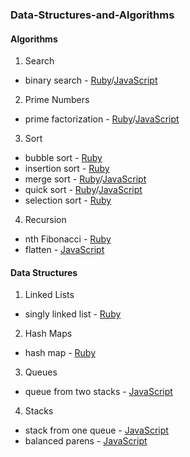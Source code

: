 ### Data-Structures-and-Algorithms


#### Algorithms

1. Search
  * binary search - [Ruby][2]/[JavaScript][6]
2. Prime Numbers
  * prime factorization - [Ruby][1]/[JavaScript][5]
3. Sort
  * bubble sort - [Ruby][11]
  * insertion sort - [Ruby][3]
  * merge sort - [Ruby][4]/[JavaScript][13]
  * quick sort - [Ruby][7]/[JavaScript][14]
  * selection sort - [Ruby][10]
4. Recursion
  * nth Fibonacci - [Ruby][8]
  * flatten - [JavaScript][9]

#### Data Structures

1. Linked Lists
  * singly linked list - [Ruby][12]
2. Hash Maps
  * hash map - [Ruby][15]
3. Queues
  * queue from two stacks - [JavaScript][16]
4. Stacks
  * stack from one queue - [JavaScript][17]
  * balanced parens - [JavaScript][18]


[18]: https://github.com/gabrie30/Data-Structures-and-Algorithms/blob/master/lib/data_structures/stacks/balanced_parens.js
[17]: https://github.com/gabrie30/Data-Structures-and-Algorithms/blob/master/lib/data_structures/stacks/stack_from_queue.js
[16]: https://github.com/gabrie30/Data-Structures-and-Algorithms/blob/master/lib/data_structures/queues/queue_from_two_stacks.js
[15]: https://github.com/gabrie30/Data-Structures-and-Algorithms/blob/master/lib/data_structures/hash_map/hash_map.rb
[14]: https://github.com/gabrie30/Data-Structures-and-Algorithms/blob/master/lib/algorithms/sort/quick_sort.js
[13]: https://github.com/gabrie30/Data-Structures-and-Algorithms/blob/master/lib/algorithms/sort/merge_sort.js
[12]: https://github.com/gabrie30/Data-Structures-and-Algorithms/blob/master/lib/data_structures/linked_list/singly_linked_list.rb
[1]: https://github.com/gabrie30/Data-Structures-and-Algorithms/blob/master/lib/algorithms/prime_numbers/prime_factorization.rb
[2]: https://github.com/gabrie30/Data-Structures-and-Algorithms/blob/master/lib/algorithms/search/binary_search.rb
[3]: https://github.com/gabrie30/Data-Structures-and-Algorithms/blob/master/lib/algorithms/sort/insertion_sort.rb
[4]: https://github.com/gabrie30/Data-Structures-and-Algorithms/blob/master/lib/algorithms/sort/merge_sort.rb
[5]: https://github.com/gabrie30/Data-Structures-and-Algorithms/blob/master/lib/algorithms/prime_numbers/prime_factorization.js
[6]: https://github.com/gabrie30/Data-Structures-and-Algorithms/blob/master/lib/algorithms/search/binary_search.js
[7]: https://github.com/gabrie30/Data-Structures-and-Algorithms/blob/master/lib/algorithms/sort/quick_sort.rb
[8]: https://github.com/gabrie30/Data-Structures-and-Algorithms/blob/master/lib/algorithms/recursion/nth_fibonacci.rb
[9]: https://github.com/gabrie30/Data-Structures-and-Algorithms/blob/master/lib/algorithms/recursion/flatten.js
[10]: https://github.com/gabrie30/Data-Structures-and-Algorithms/blob/master/lib/algorithms/sort/selection_sort.rb
[11]: https://github.com/gabrie30/Data-Structures-and-Algorithms/blob/master/lib/algorithms/sort/bubble_sort.rb







